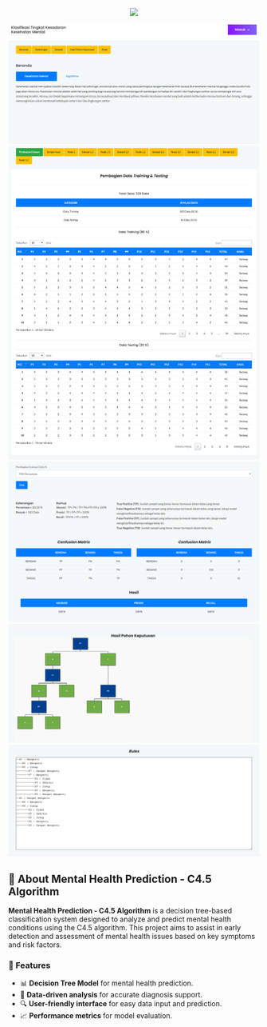 <p align="center">
  <a href="https://yourwebsite.com" target="_blank">
    <img src="https://upload.wikimedia.org/wikipedia/commons/thumb/3/37/Decision_Tree_Anatomy.png/800px-Decision_Tree_Anatomy.png" width="200">
  </a>
</p>

<p align="center">
  <a href="/"><img src="/public/assets/images/1.png" alt="Algorithm Preview"></a>
     <a href="/"><img src="/public/assets/images/2.png" alt="Algorithm Preview"></a>
     <a href="/"><img src="/public/assets/images/3.png" alt="Algorithm Preview"></a>
     <a href="/"><img src="/public/assets/images/4.png" alt="Algorithm Preview"></a>
     <a href="/"><img src="/public/assets/images/5.png" alt="Algorithm Preview"></a>
</p>

## 🧠 About Mental Health Prediction - C4.5 Algorithm

**Mental Health Prediction - C4.5 Algorithm** is a decision tree-based classification system designed to analyze and predict mental health conditions using the C4.5 algorithm. This project aims to assist in early detection and assessment of mental health issues based on key symptoms and risk factors.  

### 🌟 Features
- 📊 **Decision Tree Model** for mental health prediction.  
- 🏥 **Data-driven analysis** for accurate diagnosis support.  
- 🔍 **User-friendly interface** for easy data input and prediction.  
- 📈 **Performance metrics** for model evaluation.  
